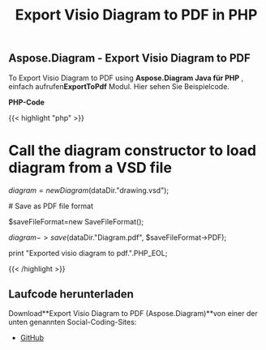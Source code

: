 ﻿---
title: Export Visio Diagram to PDF in PHP
type: docs
weight: 40
url: /de/java/export-visio-diagram-to-pdf-in-php/
---
## **Aspose.Diagram - Export Visio Diagram to PDF**
To Export Visio Diagram to PDF using **Aspose.Diagram Java für PHP** , einfach aufrufen**ExportToPdf** Modul. Hier sehen Sie Beispielcode.

**PHP-Code**

{{< highlight "php" >}}

 # Call the diagram constructor to load diagram from a VSD file

$diagram = new Diagram($dataDir."drawing.vsd");

\# Save as PDF file format

$saveFileFormat=new SaveFileFormat();

$diagram->save($dataDir."Diagram.pdf", $saveFileFormat->PDF);

print "Exported visio diagram to pdf.".PHP_EOL;

{{< /highlight >}}
## **Laufcode herunterladen**
Download**Export Visio Diagram to PDF (Aspose.Diagram)**von einer der unten genannten Social-Coding-Sites:

- [GitHub](https://github.com/asposediagram/Aspose.Diagram-for-Java/blob/master/Plugins/Aspose_Diagram_Java_for_PHP/src/aspose/diagram/LoadingSavingandConverting/ExportToPdf.php)
